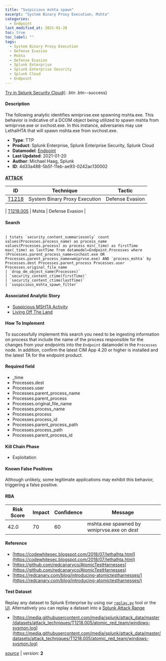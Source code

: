 ```yaml
---
title: "Suspicious mshta spawn"
excerpt: "System Binary Proxy Execution, Mshta"
categories:
  - Endpoint
last_modified_at: 2021-01-20
toc: true
toc_label: ""
tags:
  - System Binary Proxy Execution
  - Defense Evasion
  - Mshta
  - Defense Evasion
  - Splunk Enterprise
  - Splunk Enterprise Security
  - Splunk Cloud
  - Endpoint
---
```




[Try in Splunk Security Cloud](https://www.splunk.com/en_us/cyber-security.html){: .btn .btn--success}

#### Description

The following analytic identifies wmiprvse.exe spawning mshta.exe. This behavior is indicative of a DCOM object being utilized to spawn mshta from wmiprvse.exe or svchost.exe. In this instance, adversaries may use LethalHTA that will spawn mshta.exe from svchost.exe.

- **Type**: TTP
- **Product**: Splunk Enterprise, Splunk Enterprise Security, Splunk Cloud
- **Datamodel**: [Endpoint](https://docs.splunk.com/Documentation/CIM/latest/User/Endpoint)
- **Last Updated**: 2021-01-20
- **Author**: Michael Haag, Splunk
- **ID**: 4d33a488-5b5f-11eb-ae93-0242ac130002


#### [ATT&CK](https://attack.mitre.org/)

| ID          | Technique   | Tactic         |
| ----------- | ----------- |--------------- |
| [T1218](https://attack.mitre.org/techniques/T1218/) | System Binary Proxy Execution | Defense Evasion |

| [T1218.005](https://attack.mitre.org/techniques/T1218/005/) | Mshta | Defense Evasion |

#### Search

```

| tstats `security_content_summariesonly` count values(Processes.process_name) as process_name values(Processes.process) as process min(_time) as firstTime max(_time) as lastTime from datamodel=Endpoint.Processes where (Processes.parent_process_name=svchost.exe OR Processes.parent_process_name=wmiprvse.exe) AND `process_mshta` by Processes.dest Processes.parent_process Processes.user Processes.original_file_name
| `drop_dm_object_name(Processes)` 
| `security_content_ctime(firstTime)` 
| `security_content_ctime(lastTime)` 
| `suspicious_mshta_spawn_filter`
```

#### Associated Analytic Story
* [Suspicious MSHTA Activity](/stories/suspicious_mshta_activity)
* [Living Off The Land](/stories/living_off_the_land)


#### How To Implement
To successfully implement this search you need to be ingesting information on process that include the name of the process responsible for the changes from your endpoints into the `Endpoint` datamodel in the `Processes` node. In addition, confirm the latest CIM App 4.20 or higher is installed and the latest TA for the endpoint product.

#### Required field
* _time
* Processes.dest
* Processes.user
* Processes.parent_process_name
* Processes.parent_process
* Processes.original_file_name
* Processes.process_name
* Processes.process
* Processes.process_id
* Processes.parent_process_path
* Processes.process_path
* Processes.parent_process_id


#### Kill Chain Phase
* Exploitation


#### Known False Positives
Although unlikely, some legitimate applications may exhibit this behavior, triggering a false positive.


#### RBA

| Risk Score  | Impact      | Confidence   | Message      |
| ----------- | ----------- |--------------|--------------|
| 42.0 | 70 | 60 | mshta.exe spawned by wmiprvse.exe on $dest$ |




#### Reference

* [https://codewhitesec.blogspot.com/2018/07/lethalhta.html](https://codewhitesec.blogspot.com/2018/07/lethalhta.html)
* [https://github.com/redcanaryco/AtomicTestHarnesses](https://github.com/redcanaryco/AtomicTestHarnesses)
* [https://redcanary.com/blog/introducing-atomictestharnesses/](https://redcanary.com/blog/introducing-atomictestharnesses/)



#### Test Dataset
Replay any dataset to Splunk Enterprise by using our [`replay.py`](https://github.com/splunk/attack_data#using-replaypy) tool or the [UI](https://github.com/splunk/attack_data#using-ui).
Alternatively you can replay a dataset into a [Splunk Attack Range](https://github.com/splunk/attack_range#replay-dumps-into-attack-range-splunk-server)

* [https://media.githubusercontent.com/media/splunk/attack_data/master/datasets/attack_techniques/T1218.005/atomic_red_team/windows-sysmon.log](https://media.githubusercontent.com/media/splunk/attack_data/master/datasets/attack_techniques/T1218.005/atomic_red_team/windows-sysmon.log)



[*source*](https://github.com/splunk/security_content/tree/develop/detections/endpoint/suspicious_mshta_spawn.yml) \| *version*: **2**